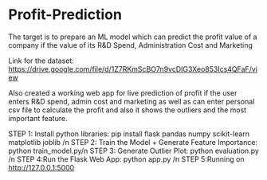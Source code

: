 # Profit-Prediction
The target is to prepare an ML model which can predict the profit value of a company if the value of its R&D Spend, Administration Cost and Marketing

Link for the dataset: https://drive.google.com/file/d/1Z7RKmScBO7n9vcDIG3Xeo853Ics4QFaF/view

Also created a working web app for live prediction of profit if the user enters R&D spend, admin cost and marketing as well as can enter personal csv file to calculate the profit and also it shows the outliers and the most important feature.

STEP 1: Install python libraries: pip install flask pandas numpy scikit-learn matplotlib joblib /n
STEP 2: Train the Model + Generate Feature Importance: python train_model.py/n 
STEP 3: Generate Outlier Plot: python evaluation.py /n
STEP 4:Run the Flask Web App: python app.py /n
STEP 5:Running on http://127.0.0.1:5000
